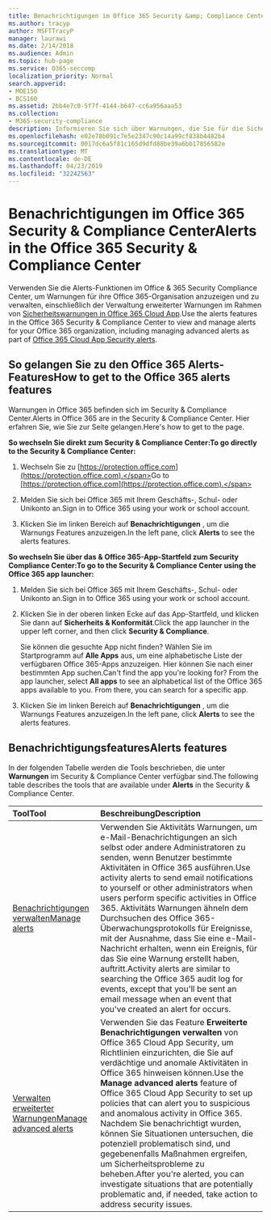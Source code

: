 ```yaml
---
title: Benachrichtigungen im Office 365 Security &amp; Compliance Center
ms.author: tracyp
author: MSFTTracyP
manager: laurawi
ms.date: 2/14/2018
ms.audience: Admin
ms.topic: hub-page
ms.service: O365-seccomp
localization_priority: Normal
search.appverid:
- MOE150
- BCS160
ms.assetid: 2bb4e7c0-5f7f-4144-b647-cc6a956aaa53
ms.collection:
- M365-security-compliance
description: Informieren Sie sich über Warnungen, die Sie für die Sicherheit in Office 365 festlegen können.
ms.openlocfilehash: e02e78b091c7e5e2347c90c14a99cf838b4482b4
ms.sourcegitcommit: 0017dc6a5f81c165d9dfd88be39a6bb17856582e
ms.translationtype: MT
ms.contentlocale: de-DE
ms.lasthandoff: 04/23/2019
ms.locfileid: "32242563"
---
```

# <a name="alerts-in-the-office-365-security-amp-compliance-center"></a><span data-ttu-id="ade50-103">Benachrichtigungen im Office 365 Security &amp; Compliance Center</span><span class="sxs-lookup"><span data-stu-id="ade50-103">Alerts in the Office 365 Security &amp; Compliance Center</span></span>

<span data-ttu-id="ade50-104">Verwenden Sie die Alerts-Funktionen im Office &amp; 365 Security Compliance Center, um Warnungen für ihre Office 365-Organisation anzuzeigen und zu verwalten, einschließlich der Verwaltung erweiterter Warnungen im Rahmen von [Sicherheitswarnungen in Office 365 Cloud App](office-365-cas-overview.md).</span><span class="sxs-lookup"><span data-stu-id="ade50-104">Use the alerts features in the Office 365 Security &amp; Compliance Center to view and manage alerts for your Office 365 organization, including managing advanced alerts as part of [Office 365 Cloud App Security alerts](office-365-cas-overview.md).</span></span>
  
## <a name="how-to-get-to-the-office-365-alerts-features"></a><span data-ttu-id="ade50-105">So gelangen Sie zu den Office 365 Alerts-Features</span><span class="sxs-lookup"><span data-stu-id="ade50-105">How to get to the Office 365 alerts features</span></span>

<span data-ttu-id="ade50-106">Warnungen in Office 365 befinden sich im Security &amp; Compliance Center.</span><span class="sxs-lookup"><span data-stu-id="ade50-106">Alerts in Office 365 are in the Security &amp; Compliance Center.</span></span> <span data-ttu-id="ade50-107">Hier erfahren Sie, wie Sie zur Seite gelangen.</span><span class="sxs-lookup"><span data-stu-id="ade50-107">Here's how to get to the page.</span></span>
  
 <span data-ttu-id="ade50-108">**So wechseln Sie direkt zum Security &amp; Compliance Center:**</span><span class="sxs-lookup"><span data-stu-id="ade50-108">**To go directly to the Security &amp; Compliance Center:**</span></span>
  
1. <span data-ttu-id="ade50-109">Wechseln Sie zu [https://protection.office.com](https://protection.office.com).</span><span class="sxs-lookup"><span data-stu-id="ade50-109">Go to [https://protection.office.com](https://protection.office.com).</span></span>
    
2. <span data-ttu-id="ade50-110">Melden Sie sich bei Office 365 mit Ihrem Geschäfts-, Schul- oder Unikonto an.</span><span class="sxs-lookup"><span data-stu-id="ade50-110">Sign in to Office 365 using your work or school account.</span></span> 
    
3. <span data-ttu-id="ade50-111">Klicken Sie im linken Bereich auf **Benachrichtigungen** , um die Warnungs Features anzuzeigen.</span><span class="sxs-lookup"><span data-stu-id="ade50-111">In the left pane, click **Alerts** to see the alerts features.</span></span> 
    
 <span data-ttu-id="ade50-112">**So wechseln Sie über das &amp; Office 365-App-Startfeld zum Security Compliance Center:**</span><span class="sxs-lookup"><span data-stu-id="ade50-112">**To go to the Security &amp; Compliance Center using the Office 365 app launcher:**</span></span>
  
1. <span data-ttu-id="ade50-113">Melden Sie sich bei Office 365 mit Ihrem Geschäfts-, Schul- oder Unikonto an.</span><span class="sxs-lookup"><span data-stu-id="ade50-113">Sign in to Office 365 using your work or school account.</span></span> 
    
2. <span data-ttu-id="ade50-114">Klicken Sie in der oberen linken Ecke auf das App-Startfeld, und klicken Sie dann auf **Sicherheits &amp; Konformität**.</span><span class="sxs-lookup"><span data-stu-id="ade50-114">Click the app launcher  in the upper left corner, and then click **Security &amp; Compliance**.</span></span>
    
    <span data-ttu-id="ade50-p102">Sie können die gesuchte App nicht finden? Wählen Sie im Startprogramm auf **Alle Apps** aus, um eine alphabetische Liste der verfügbaren Office 365-Apps anzuzeigen. Hier können Sie nach einer bestimmten App suchen.</span><span class="sxs-lookup"><span data-stu-id="ade50-p102">Can't find the app you're looking for? From the app launcher, select **All apps** to see an alphabetical list of the Office 365 apps available to you. From there, you can search for a specific app.</span></span> 
    
3. <span data-ttu-id="ade50-118">Klicken Sie im linken Bereich auf **Benachrichtigungen** , um die Warnungs Features anzuzeigen.</span><span class="sxs-lookup"><span data-stu-id="ade50-118">In the left pane, click **Alerts** to see the alerts features.</span></span> 
    
## <a name="alerts-features"></a><span data-ttu-id="ade50-119">Benachrichtigungsfeatures</span><span class="sxs-lookup"><span data-stu-id="ade50-119">Alerts features</span></span>

<span data-ttu-id="ade50-120">In der folgenden Tabelle werden die Tools beschrieben, die unter **Warnungen** im Security &amp; Compliance Center verfügbar sind.</span><span class="sxs-lookup"><span data-stu-id="ade50-120">The following table describes the tools that are available under **Alerts** in the Security &amp; Compliance Center.</span></span> 
  
|<span data-ttu-id="ade50-121">**Tool**</span><span class="sxs-lookup"><span data-stu-id="ade50-121">**Tool**</span></span>|<span data-ttu-id="ade50-122">**Beschreibung**</span><span class="sxs-lookup"><span data-stu-id="ade50-122">**Description**</span></span>|
|:-----|:-----|
|[<span data-ttu-id="ade50-123">Benachrichtigungen verwalten</span><span class="sxs-lookup"><span data-stu-id="ade50-123">Manage alerts</span></span>](create-activity-alerts.md) <br/> |<span data-ttu-id="ade50-124">Verwenden Sie Aktivitäts Warnungen, um e-Mail-Benachrichtigungen an sich selbst oder andere Administratoren zu senden, wenn Benutzer bestimmte Aktivitäten in Office 365 ausführen.</span><span class="sxs-lookup"><span data-stu-id="ade50-124">Use activity alerts to send email notifications to yourself or other administrators when users perform specific activities in Office 365.</span></span> <span data-ttu-id="ade50-125">Aktivitäts Warnungen ähneln dem Durchsuchen des Office 365-Überwachungsprotokolls für Ereignisse, mit der Ausnahme, dass Sie eine e-Mail-Nachricht erhalten, wenn ein Ereignis, für das Sie eine Warnung erstellt haben, auftritt.</span><span class="sxs-lookup"><span data-stu-id="ade50-125">Activity alerts are similar to searching the Office 365 audit log for events, except that you'll be sent an email message when an event that you've created an alert for occurs.</span></span>  <br/> |
|[<span data-ttu-id="ade50-126">Verwalten erweiterter Warnungen</span><span class="sxs-lookup"><span data-stu-id="ade50-126">Manage advanced alerts </span></span>](office-365-cas-overview.md) <br/> |<span data-ttu-id="ade50-127">Verwenden Sie das Feature **Erweiterte Benachrichtigungen verwalten** von Office 365 Cloud App Security, um Richtlinien einzurichten, die Sie auf verdächtige und anomale Aktivitäten in Office 365 hinweisen können.</span><span class="sxs-lookup"><span data-stu-id="ade50-127">Use the **Manage advanced alerts** feature of Office 365 Cloud App Security to set up policies that can alert you to suspicious and anomalous activity in Office 365.</span></span> <span data-ttu-id="ade50-128">Nachdem Sie benachrichtigt wurden, können Sie Situationen untersuchen, die potenziell problematisch sind, und gegebenenfalls Maßnahmen ergreifen, um Sicherheitsprobleme zu beheben.</span><span class="sxs-lookup"><span data-stu-id="ade50-128">After you're alerted, you can investigate situations that are potentially problematic and, if needed, take action to address security issues.</span></span>  <br/> |
   

